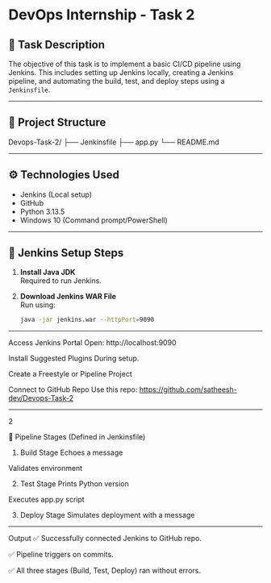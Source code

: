 # DevOps Internship - Task 2

## 📌 Task Description

The objective of this task is to implement a basic CI/CD pipeline using Jenkins. This includes setting up Jenkins locally, creating a Jenkins pipeline, and automating the build, test, and deploy steps using a `Jenkinsfile`.

---

## 📁 Project Structure

Devops-Task-2/
├── Jenkinsfile
├── app.py
└── README.md

---

## ⚙️ Technologies Used

- Jenkins (Local setup)
- GitHub
- Python 3.13.5
- Windows 10 (Command prompt/PowerShell)

---

## 🚀 Jenkins Setup Steps

1. **Install Java JDK**  
   Required to run Jenkins.

2. **Download Jenkins WAR File**  
   Run using:
   ```bash
   java -jar jenkins.war --httpPort=9090

---

   Access Jenkins Portal
Open: http://localhost:9090

Install Suggested Plugins
During setup.

Create a Freestyle or Pipeline Project

Connect to GitHub Repo
Use this repo: https://github.com/satheesh-dev/Devops-Task-2

---

 2

🧪 Pipeline Stages (Defined in Jenkinsfile)
1. Build Stage
Echoes a message

Validates environment

2. Test Stage
Prints Python version

Executes app.py script

3. Deploy Stage
Simulates deployment with a message

---

Output
✅ Successfully connected Jenkins to GitHub repo.

✅ Pipeline triggers on commits.

✅ All three stages (Build, Test, Deploy) ran without errors.


